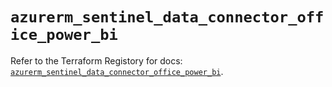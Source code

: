 # `azurerm_sentinel_data_connector_office_power_bi`

Refer to the Terraform Registory for docs: [`azurerm_sentinel_data_connector_office_power_bi`](https://registry.terraform.io/providers/hashicorp/azurerm/3.85.0/docs/resources/sentinel_data_connector_office_power_bi).
